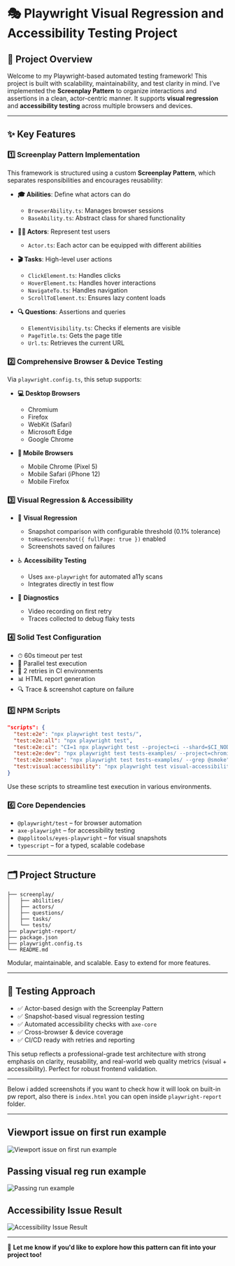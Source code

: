 # 🎭 Playwright Visual Regression and Accessibility Testing Project

## 🚀 Project Overview

Welcome to my Playwright-based automated testing framework! This project is built with scalability, maintainability, and test clarity in mind. I’ve implemented the **Screenplay Pattern** to organize interactions and assertions in a clean, actor-centric manner. It supports **visual regression** and **accessibility testing** across multiple browsers and devices.

---

## ✨ Key Features

### 1️⃣ Screenplay Pattern Implementation

This framework is structured using a custom **Screenplay Pattern**, which separates responsibilities and encourages reusability:

* **🎓 Abilities**: Define what actors can do

  * `BrowserAbility.ts`: Manages browser sessions
  * `BaseAbility.ts`: Abstract class for shared functionality

* **🧑‍🎤 Actors**: Represent test users

  * `Actor.ts`: Each actor can be equipped with different abilities

* **🎬 Tasks**: High-level user actions

  * `ClickElement.ts`: Handles clicks
  * `HoverElement.ts`: Handles hover interactions
  * `NavigateTo.ts`: Handles navigation
  * `ScrollToElement.ts`: Ensures lazy content loads

* **🔍 Questions**: Assertions and queries

  * `ElementVisibility.ts`: Checks if elements are visible
  * `PageTitle.ts`: Gets the page title
  * `Url.ts`: Retrieves the current URL

### 2️⃣ Comprehensive Browser & Device Testing

Via `playwright.config.ts`, this setup supports:

* **💻 Desktop Browsers**

  * Chromium
  * Firefox
  * WebKit (Safari)
  * Microsoft Edge
  * Google Chrome

* **📱 Mobile Browsers**

  * Mobile Chrome (Pixel 5)
  * Mobile Safari (iPhone 12)
  * Mobile Firefox

### 3️⃣ Visual Regression & Accessibility

* 📸 **Visual Regression**

  * Snapshot comparison with configurable threshold (0.1% tolerance)
  * `toHaveScreenshot({ fullPage: true })` enabled
  * Screenshots saved on failures

* ♿ **Accessibility Testing**

  * Uses `axe-playwright` for automated a11y scans
  * Integrates directly in test flow

* 🎥 **Diagnostics**

  * Video recording on first retry
  * Traces collected to debug flaky tests

### 4️⃣ Solid Test Configuration

* ⏱ 60s timeout per test
* 🧪 Parallel test execution
* 🔁 2 retries in CI environments
* 📊 HTML report generation
* 🔍 Trace & screenshot capture on failure

### 5️⃣ NPM Scripts

```json
"scripts": {
  "test:e2e": "npx playwright test tests/",
  "test:e2e:all": "npx playwright test",
  "test:e2e:ci": "CI=1 npx playwright test --project=ci --shard=$CI_NODE_INDEX/$CI_NODE_TOTAL",
  "test:e2e:dev": "npx playwright test tests-examples/ --project=chromium --headed --retries=0 --reporter=line",
  "test:e2e:smoke": "npx playwright test tests-examples/ --grep @smoke",
  "test:visual:accessibility": "npx playwright test visual-accessibility.spec.ts"
}
```

Use these scripts to streamline test execution in various environments.

### 6️⃣ Core Dependencies

* `@playwright/test` – for browser automation
* `axe-playwright` – for accessibility testing
* `@applitools/eyes-playwright` – for visual snapshots
* `typescript` – for a typed, scalable codebase

---

## 🗂 Project Structure

```
├── screenplay/
│   ├── abilities/
│   ├── actors/
│   ├── questions/
│   ├── tasks/
│   └── tests/
├── playwright-report/
├── package.json
├── playwright.config.ts
└── README.md
```

Modular, maintainable, and scalable. Easy to extend for more features.

---

## 🧪 Testing Approach

* ✅ Actor-based design with the Screenplay Pattern
* ✅ Snapshot-based visual regression testing
* ✅ Automated accessibility checks with `axe-core`
* ✅ Cross-browser & device coverage
* ✅ CI/CD ready with retries and reporting

This setup reflects a professional-grade test architecture with strong emphasis on clarity, reusability, and real-world web quality metrics (visual + accessibility). Perfect for robust frontend validation.

---

Below i added screenshots if you want to check how it will look on built-in pw report, also there is `index.html` you can open inside `playwright-report` folder.

---

## Viewport issue on first run example
![Viewport issue on first run example](https://github.com/user-attachments/assets/47eae257-7607-4391-8f7b-3a5faa449077)

## Passing visual reg run example
![Passing run example](https://github.com/user-attachments/assets/757e41eb-abc4-430f-9ed5-458386161747)

## Accessibility Issue Result
![Accessibility Issue Result](https://github.com/user-attachments/assets/34426a59-a08e-438c-9666-8577d803dc2f)

---

💬 **Let me know if you'd like to explore how this pattern can fit into your project too!**

